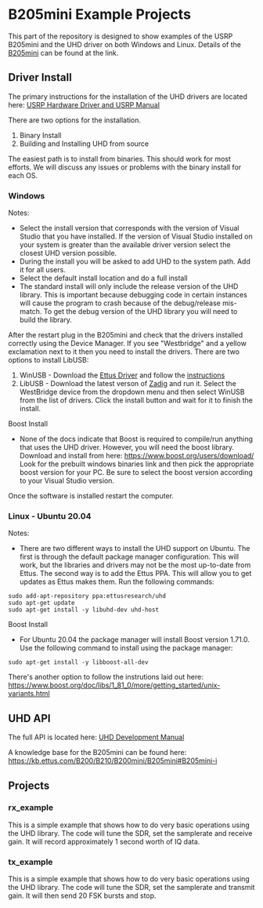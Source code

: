 # B205mini Example Projects
This part of the repository is designed to show examples of the USRP B205mini and the UHD driver on both Windows and Linux.  Details of the [B205mini](https://www.ettus.com/all-products/usrp-b205mini-i/) can be found at the link.

## Driver Install
The primary instructions for the installation of the UHD drivers are located here: [USRP Hardware Driver and USRP Manual](https://files.ettus.com/manual/index.html)

There are two options for the installation.
1. Binary Install
2. Building and Installing UHD from source

The easiest path is to install from binaries.  This should work for most efforts.  We will discuss any issues or problems with the binary install for each OS.

### Windows
Notes:
- Select the install version that corresponds with the version of Visual Studio that you have installed.  If the version of Visual Studio installed on your system is greater than the available driver version select the closest UHD version possible.
- During the install you will be asked to add UHD to the system path.  Add it for all users.
- Select the default install location and do a full install
- The standard install will only include the release version of the UHD library.  This is important because debugging code in certain instances will cause the program to crash because of the debug/release mis-match.  To get the debug version of the UHD library you will need to build the library.

After the restart plug in the B205mini and check that the drivers installed correctly using the Device Manager.  If you see "Westbridge" and a yellow exclamation next to it then you need to install the drivers.  There are two options to install LibUSB:
1. WinUSB - Download the [Ettus Driver](http://files.ettus.com/binaries/misc/erllc_uhd_winusb_driver.zip) and follow the [instructions](https://files.ettus.com/manual/page_transport.html#transport_usb_installwin)
2. LibUSB - Download the latest verson of [Zadig](https://github.com/pbatard/libwdi/releases/) and run it.  Select the WestBridge device from the dropdown menu and then select WinUSB from the list of drivers.  Click the install button and wait for it to finish the install.

Boost Install
- None of the docs indicate that Boost is required to compile/run anything that uses the UHD driver.  However, you will need the boost library.  Download and install from here: https://www.boost.org/users/download/  Look for the prebuilt windows binaries link and then pick the appropriate boost version for your PC.  Be sure to select the boost version according to your Visual Studio version.

Once the software is installed restart the computer.

### Linux - Ubuntu 20.04
Notes:
- There are two different ways to install the UHD support on Ubuntu.  The first is through the default package manager configuration.  This will work, but the libraries and drivers may not be the most up-to-date from Ettus.  The second way is to add the Ettus PPA.  This will allow you to get updates as Ettus makes them.  Run the following commands:

```
sudo add-apt-repository ppa:ettusresearch/uhd
sudo apt-get update
sudo apt-get install -y libuhd-dev uhd-host
```

Boost Install
- For Ubuntu 20.04 the package manager will install Boost version 1.71.0.  Use the following command to install using the package manager:

```
sudo apt-get install -y libboost-all-dev
```

There's another option to follow the instrutions laid out here: https://www.boost.org/doc/libs/1_81_0/more/getting_started/unix-variants.html

## UHD API
The full API is located here: [UHD Development Manual](https://files.ettus.com/manual/page_uhd.html)

A knowledge base for the B205mini can be found here: https://kb.ettus.com/B200/B210/B200mini/B205mini#B205mini-i

## Projects

### rx_example
This is a simple example that shows how to do very basic operations using the UHD library.  The code will tune the SDR, set the samplerate and receive gain.  It will record approximately 1 second worth of IQ data.

### tx_example
This is a simple example that shows how to do very basic operations using the UHD library.  The code will tune the SDR, set the samplerate and transmit gain.  It will then send 20 FSK bursts and stop.

